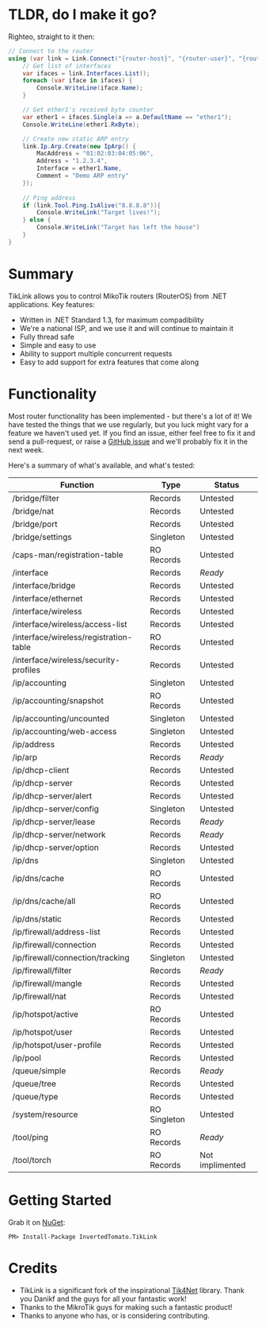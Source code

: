 TLDR, do I make it go?
===
Righteo, straight to it then:

```c#
// Connect to the router
using (var link = Link.Connect("{router-host}", "{router-user}", "{router-password}")) {
	// Get list of interfaces
	var ifaces = link.Interfaces.List();
	foreach (var iface in ifaces) {
		Console.WriteLine(iface.Name);
	}

	// Get ether1's received byte counter
	var ether1 = ifaces.Single(a => a.DefaultName == "ether1");
	Console.WriteLine(ether1.RxByte);

	// Create new static ARP entry
	link.Ip.Arp.Create(new IpArp() {
		MacAddress = "01:02:03:04:05:06",
		Address = "1.2.3.4",
		Interface = ether1.Name,
		Comment = "Demo ARP entry"
	});
 
	// Ping address
	if (link.Tool.Ping.IsAlive("8.8.8.8")){
		Console.WriteLink("Target lives!");
	} else {
		Console.WriteLink("Target has left the house")
	}
}
```

Summary
===
TikLink allows you to control MikoTik routers (RouterOS) from .NET applications. Key features:
 - Written in .NET Standard 1.3, for maximum compadibility
 - We're a national ISP, and we use it and will continue to maintain it
 - Fully thread safe
 - Simple and easy to use
 - Ability to support multiple concurrent requests
 - Easy to add support for extra features that come along

Functionality
===
Most router functionality has been implemented - but there's a lot of it! We have tested the things that we use regularly, but you luck might vary for a feature we haven't used yet. If you find an issue, either feel free to fix it and send a pull-request, or raise a [GitHub issue](https://github.com/invertedtomato/tiklink/issues) and we'll probably fix it in the next week.

Here's a summary of what's available, and what's tested:

| Function                            | Type        | Status     |
|-------------------------------------|-------------|------------|
| /bridge/filter                      | Records     | Untested   |
| /bridge/nat                         | Records     | Untested   |
| /bridge/port                        | Records     | Untested   |
| /bridge/settings                    | Singleton   | Untested   |
| /caps-man/registration-table        | RO Records  | Untested   |
| /interface                          | Records     | *Ready*    |
| /interface/bridge                   | Records     | Untested   |
| /interface/ethernet                 | Records     | Untested   |
| /interface/wireless                 | Records     | Untested   |
| /interface/wireless/access-list     | Records     | Untested   |
| /interface/wireless/registration-table | RO Records     | Untested   |
| /interface/wireless/security-profiles | Records     | Untested   |
| /ip/accounting                      | Singleton   | Untested   |
| /ip/accounting/snapshot             | RO Records  | Untested   |
| /ip/accounting/uncounted            | Singleton   | Untested   |
| /ip/accounting/web-access           | Singleton   | Untested   |
| /ip/address                         | Records     | Untested   |
| /ip/arp                             | Records     | *Ready*    |
| /ip/dhcp-client                     | Records     | Untested   |
| /ip/dhcp-server                     | Records     | Untested   |
| /ip/dhcp-server/alert               | Records     | Untested   |
| /ip/dhcp-server/config              | Singleton   | Untested   |
| /ip/dhcp-server/lease               | Records     | *Ready*    |
| /ip/dhcp-server/network             | Records     | *Ready*    |
| /ip/dhcp-server/option              | Records     | Untested   |
| /ip/dns                             | Singleton   | Untested   |
| /ip/dns/cache                       | RO Records  | Untested   |
| /ip/dns/cache/all                   | RO Records  | Untested   |
| /ip/dns/static                      | Records     | Untested   |
| /ip/firewall/address-list           | Records     | Untested   |
| /ip/firewall/connection             | Records     | Untested   |
| /ip/firewall/connection/tracking    | Singleton   | Untested   |
| /ip/firewall/filter                 | Records     | *Ready*    |
| /ip/firewall/mangle                 | Records     | Untested   |
| /ip/firewall/nat                    | Records     | Untested   |
| /ip/hotspot/active                  | RO Records  | Untested   |
| /ip/hotspot/user                    | Records     | Untested   |
| /ip/hotspot/user-profile            | Records     | Untested   |
| /ip/pool                            | Records     | Untested   |
| /queue/simple                       | Records     | *Ready*    |
| /queue/tree                         | Records     | Untested   |
| /queue/type                         | Records     | Untested   |
| /system/resource                    | RO Singleton| Untested   |
| /tool/ping                          | RO Records  | *Ready*    |
| /tool/torch                         | RO Records  | Not implimented   |

Getting Started
===
Grab it on [NuGet](https://www.nuget.org/packages/InvertedTomato.TikLink/):
```
PM> Install-Package InvertedTomato.TikLink
```

Credits
===
- TikLink is a significant fork of the inspirational [Tik4Net](https://github.com/danikf/tik4net) library. Thank you Danikf and the guys for all your fantastic work!
- Thanks to the MikroTik guys for making such a fantastic product!
- Thanks to anyone who has, or is considering contributing.
